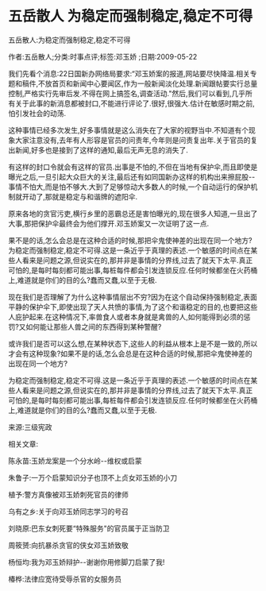 # 五岳散人  为稳定而强制稳定,稳定不可得

五岳散人:为稳定而强制稳定,稳定不可得

作者:五岳散人;分类:时事点评;标签:邓玉娇 ;日期:2009-05-22

我们先看个消息:22日国新办网络局要求:“邓玉娇案的报道,网站要尽快降温.相关专题和稿件,不放首页和新闻中心要闻区,作为一般新闻淡化处理.新闻跟帖要实行总量控制,严格实行先审后发.不得在网上搞签名,调查活动."然后,我们可以看到,几乎所有关于此事的新消息都被封口,不能进行评论了.很好,很强大.估计在敏感时期之前,怕引发社会的动荡.

这种事情已经多次发生,好多事情就是这么消失在了大家的视野当中.不知道有个现象大家注意没有,去年有人形容是官员的问责年,今年则是问责复出年.关于官员的复出新闻,好多也是接到了这样的通知,最后无声无息的消失了.

有这样的封口令就会有这样的官员.出事是不怕的,不但在当地有保护伞,而且即使是曝光之后,一旦引起大众巨大的关注,最后还有如同国新办这样的机构出来擦屁股--事情不怕大,而是怕不够大.大到了足够惊动大多数人的时候,一个自动运行的保护机制就开动了,那就是稳定与和谐牌的遮阳伞.

原来各地的贪官污吏,横行乡里的恶霸总还是害怕曝光的,现在很多人知道,一旦出了大事,那把保护伞最终会为他们撑开.邓玉娇案又一次证明了这一点.

果不是的话,怎么会总是在这种合适的时候,那把伞鬼使神差的出现在同一个地方? 为稳定而强制稳定,稳定不可得.这是一条近乎于真理的表述.一个敏感的时间点在某些人看来是问题之源,但说实在的,那并非是事情的分界线,过去了就天下太平.真正可怕的,是每时每刻都可能出事,每桩每件都会引发连锁反应.任何时候都坐在火药桶上,难道就是你们的目的么?蠢而又蠢,以至于无极.

现在我们是否理解了为什么这种事情层出不穷?因为在这个自动保持强制稳定,表面平静的保护伞下,即使出现了天人共愤的事情,为了这个和谐稳定的目的,也要把这些人庇护起来.在这种情况下,率兽食人或者本身就是禽兽的人,如何能得到必须的惩罚?又如何能让那些人兽之间的东西得到某种警醒?

或许我们是否可以这么想,在某种状态下,这些人的利益从根本上是不是一致的,所以才会有这种现象?如果不是的话,怎么会总是在这种合适的时候,那把伞鬼使神差的出现在同一个地方?

为稳定而强制稳定,稳定不可得.这是一条近乎于真理的表述.一个敏感的时间点在某些人看来是问题之源,但说实在的,那并非是事情的分界线,过去了就天下太平.真正可怕的,是每时每刻都可能出事,每桩每件都会引发连锁反应.任何时候都坐在火药桶上,难道就是你们的目的么?蠢而又蠢,以至于无极.

来源:三级宪政



相关文章:

陈永苗:玉娇龙案是一个分水岭--维权或启蒙

朱鲁子:一万个启蒙知识分子也顶不上贞女邓玉娇的小刀

植予:警方真像被邓玉娇刺死官员的律师

乌有之乡:关于向邓玉娇同志学习的号召

刘晓原:巴东女刺死要“特殊服务"的官员属于正当防卫

周筱赟:向抗暴杀贪官的侠女邓玉娇致敬

杨恒均:我为邓玉娇辩护--谢谢你用修脚刀启蒙了我!

椿桦:法律应宽待受辱杀官的女服务员
